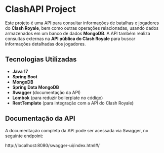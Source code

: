 # ClashAPI Project

Este projeto é uma API para consultar informações de batalhas e jogadores do **Clash Royale**, bem como outras operações relacionadas, usando dados armazenados em um banco de dados **MongoDB**. A API também realiza consultas externas na **API pública do Clash Royale** para buscar informações detalhadas dos jogadores.

## Tecnologias Utilizadas

- **Java 17**
- **Spring Boot**
- **MongoDB**
- **Spring Data MongoDB**
- **Swagger** (documentação da API)
- **Lombok** (para reduzir boilerplate no código)
- **RestTemplate** (para integração com a API do Clash Royale)

## Documentação da API

A documentação completa da API pode ser acessada via Swagger, no seguinte endpoint:

http://localhost:8080/swagger-ui/index.html#/

